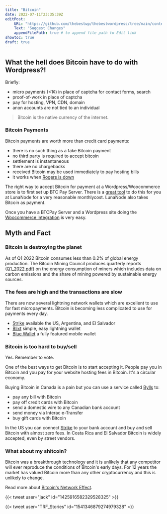 ```yaml
---
title: "Bitcoin"
date: 2022-07-11T23:35:39Z
editPost:
    URL: "https://github.com/thebestwp/thebestwordpress/tree/main/content"
    Text: "Suggest Changes"
    appendFilePath: true # to append file path to Edit link
showtoc: true
draft: true
---
```


## What the hell does Bitcoin have to do with Wordpress?!

Briefly:
- micro payments (<1¢) in place of captcha for contact forms, search
- proof-of-work in place of captcha
- pay for hosting, VPN, CDN, domain
- anon accounts are not tied to an individual

> Bitcoin is the native currency of the internet.

### Bitcoin Payments
Bitcoin payments are worth more than credit card payments:
- there is no such thing as a fake Bitcoin payment
- no third party is required to accept bitcoin
- settlement is instantaneous
- there are no chargebacks
- received Bitcoin may be used immediately to pay hosting bills
- it works when [Rogers is down](https://www.finextra.com/newsarticle/40621/interac-adds-backup-supplier-following-rogers-outage)

The right way to accept Bitcoin for payment at a Wordpress/Woocommerce store is to first set up BTC Pay Server.
There is a [great tool](https://docs.btcpayserver.org/Deployment/LunaNode/) to do this for you at LunaNode for a very reasonable monthlycost.
LunaNode also takes Bitcoin as payment.

Once you have a BTCPay Server and a Wordpress site doing the [Woocommerce integration](https://docs.btcpayserver.org/WooCommerce/) is very easy.


## Myth and Fact

### Bitcoin is destroying the planet
As of Q1 2022 Bitcoin consumes less than 0.2% of global energy production.
The Bitcoin Mining Council produces quarterly reports ([Q1_2022.pdf](https://bitcoinminingcouncil.com/wp-content/uploads/2022/04/2022.04.25-Q1_2022_BMC_Presentation.pdf)) on the energy consumption of miners which includes data on carbon emissions and the share of mining powered by sustainable energy sources.

### The fees are high and the transactions are slow
There are now several lightning network wallets which are excellent to use for fast micropayments.
Bitcoin is becoming less complicated to use for payments every day.
- [Strike](https://strike.me/) available the US, Argentina, and El Salvador
- [Blixt](https://blixtwallet.github.io/) simple, easy lightning wallet
- [Blue Wallet](https://bluewallet.io/) a fully featured mobile wallet

### Bitcoin is too hard to buy/sell
Yes. Remember to vote.

One of the best ways to get Bitcoin is to start accepting it.
People pay you in Bitcoin and you pay for your website hosting fees in Bitcoin.
It's a circular economy.

Buying Bitcoin in Canada is a pain but you can use a service called [Bylls](https://bylls.com) to:
- pay any bill with Bitcoin
- pay off credit cards with Bitcoin
- send a domestic wire to any Canadian bank account
- send money via Interac e-Transfer
- buy gift cards with Bitcoin

In the US you can connect [Strike](https://strike.me/) to your bank account and buy and sell Bitcoin with almost zero fees.
In Costa Rica and El Salvador Bitcoin is widely accepted, even by street vendors.

### What about my shitcoin?
Bitcoin was a breakthrough technology and it is unlikely that any competitor will ever reproduce the conditions of Bitcoin's early days.
For 12 years the market has valued Bitcoin more than any other cryptocurrency and this is unlikely to change.

Read more about [Bitcoin's Network Effect](https://www.lynalden.com/bitcoins-network-effect/).


{{< tweet user="jack" id="1425916582329528325" >}}

{{< tweet user="TRF_Stories" id="1541346879274979328" >}}
